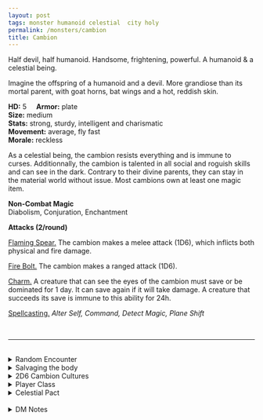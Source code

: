 ```yaml
---
layout: post
tags: monster humanoid celestial  city holy
permalink: /monsters/cambion
title: Cambion
---
```


Half devil, half humanoid. Handsome, frightening, powerful. A humanoid & a celestial being.

Imagine the offspring of a humanoid and a devil. More grandiose than its mortal parent, with goat horns, bat wings and a hot, reddish skin.

**HD:** 5  &nbsp; &nbsp;  **Armor:** plate <br>
**Size:** medium <br>
**Stats:** strong, sturdy, intelligent and charismatic <br>
**Movement:** average, fly fast <br>
**Morale:** reckless <br>

As a celestial being, the cambion resists everything and is immune to curses. Additionnally, the cambion is talented in all social and roguish skills and can see in the dark. Contrary to their divine parents, they can stay in the material world without issue. Most cambions own at least one magic item.

**Non-Combat Magic** <br>
Diabolism, Conjuration, Enchantment

**Attacks (2/round)**

<ins>Flaming Spear.</ins> The cambion makes a melee attack (1D6), which inflicts both physical and fire damage.

<ins>Fire Bolt.</ins> The cambion makes a ranged attack (1D6).

<ins>Charm.</ins> A creature that can see the eyes of the cambion must save or be dominated for 1 day. It can save again if it will take damage. A creature that succeeds its save is immune to this ability for 24h.

<ins>Spellcasting.</ins> *Alter Self, Command, Detect Magic, Plane Shift*

<br>

---

<br> 

<details markdown="1">
<summary>Random Encounter</summary>

1. **Monster:** 1 cambion & 1D6 [cultists](/monster/cultist) & 1D10 goons & 1D2 1HD [imps](/monster/imp).
1. **Lair:** A throne room with pentagrams on the floor and torture equipments. <br>	&nbsp; OR <br>	**Omen:** Temperature rises slightly and evil laughter can be heard.
1. **Spoor:** The tortured body of a ritually sacrificed humanoid.
1. **Tracks:** Faint sulfur smell.
1. **Trace:** Infernal cultists in the open.
1. **Trace:** Tales of a succubus / incubus hiding in the area.
</details>

<details markdown="1">
<summary>Salvaging the body</summary>

You find the monster's weapons and ... (Roll as many times as the HD of the monster)

1. The name of a prominent cultist hiding in a community the PC know.
1. Ostentatious jewelry ([valuable](https://saltygoo.github.io/2020/11/10/extra-rules/#treasures))
1. A scroll of a spell from the [diabolism](https://saltygoo.github.io/spells/#diabolism) school.
1. An infernal trinket used to contact a [devil](https://saltygoo.github.io/list/monsters-celestial).
1. A pouch of drugs.
1. An ornate, rare, horrible piece of jewelry ([treasure](https://saltygoo.github.io/2020/11/10/extra-rules/#treasures)).
</details>

<details markdown="1">
<summary>2D6 Cambion Cultures</summary>

Combine the result of both tables to get the broad lines of this humanoid culture in this part of the world.

**Cultures**
1. The one who thinks it is destined to rule the world.
1. The one who thinks it should be worshiped like a god. 
1. The one who wants to be reunited with its parent in hell.
1. The one who wants to lead a crusade against the abyss.
1. The one who wants to lead a crusade against the gods.
1. The one who forges powerful weapons.

**Features**
1. It is overconfident.
1. It is delusional.
1. It is always a step ahead of you.
1. It is a decoy, the true mastermind is a meek humanoid.
1. It is hedonistic to a fault.
1. It is lazy.
</details>

<details markdown="1">
<summary>Player Class</summary>
Play as a [tiefling](https://saltygoo.github.io/class/magic-user/tiefling)!
</details>

<details markdown="1">
<summary>Celestial Pact</summary>

Evil celestials give the reward and the quest at the same time, then try to make accomplishing the quest impossible within the decided time frame. Good celestials give a quest first and the reward upon completion. Cambions cannot bargain your soul: they just try to act like devils.

**Reward:**

1. The opportunity to make a pact with an actual devil.
1. A Treasure.
1. Help in finding information you seek.
1. A favor.
1. Employment in the cambion's gang.
1. A valuable each.

**Quest:**

1. You must kill some paladin that is hunting the cambion.
1. You must open a gate so that the cambion gang can take over a place of power.
1. You must retrieve a spell book.
1. You must supply six humanoid sacrifices.
1. You must escort a cultist out of town.
1. You must free some cultists from jail.
</details>

<br>

<details markdown="1">
<summary>DM Notes</summary>
In demonology, a cambion is the offspring of a woman and an incubus. DnD follows the theme and makes them equally proficient rogue, figther and thieves. This adaptation is based on the DnD 5th edition version, which I think managed to synthetise the bloated 2e one into a functional monster. — SaltyGoo
</details>
